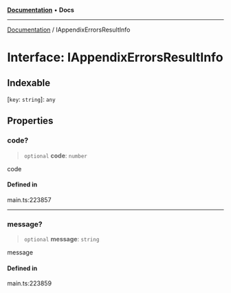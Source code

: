 [**Documentation**](../README.md) • **Docs**

***

[Documentation](../globals.md) / IAppendixErrorsResultInfo

# Interface: IAppendixErrorsResultInfo

## Indexable

 \[`key`: `string`\]: `any`

## Properties

### code?

> `optional` **code**: `number`

code

#### Defined in

main.ts:223857

***

### message?

> `optional` **message**: `string`

message

#### Defined in

main.ts:223859
